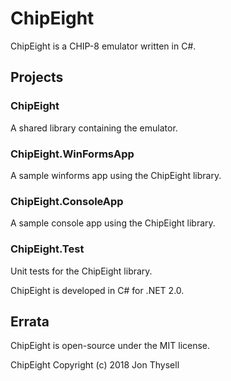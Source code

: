 # ChipEight #

ChipEight is a CHIP-8 emulator written in C#.

## Projects ##

### ChipEight ###

A shared library containing the emulator.

### ChipEight.WinFormsApp ###

A sample winforms app using the ChipEight library.

### ChipEight.ConsoleApp ###

A sample console app using the ChipEight library.

### ChipEight.Test ###

Unit tests for the ChipEight library.

ChipEight is developed in C# for .NET 2.0.

## Errata ##

ChipEight is open-source under the MIT license.

ChipEight Copyright (c) 2018 Jon Thysell
